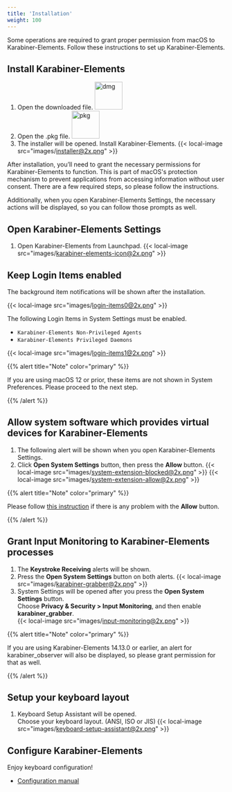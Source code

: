 ```yaml
---
title: 'Installation'
weight: 100
---
```


Some operations are required to grant proper permission from macOS to Karabiner-Elements.
Follow these instructions to set up Karabiner-Elements.

## Install Karabiner-Elements

1.  Open the downloaded file.
    <img src="images/dmg-icon@2x.png" alt="dmg" width="64" />
2.  Open the .pkg file.
    <img src="images/pkg-icon@2x.png" alt="pkg" width="64" />
3.  The installer will be opened. Install Karabiner-Elements.
    {{< local-image src="images/installer@2x.png" >}}

After installation, you’ll need to grant the necessary permissions for Karabiner-Elements to function.
This is part of macOS's protection mechanism to prevent applications from accessing information without user consent.
There are a few required steps, so please follow the instructions.

Additionally, when you open Karabiner-Elements Settings, the necessary actions will be displayed, so you can follow those prompts as well.

## Open Karabiner-Elements Settings

1.  Open Karabiner-Elements from Launchpad.
    {{< local-image src="images/karabiner-elements-icon@2x.png" >}}

## Keep Login Items enabled

The background item notifications will be shown after the installation.

{{< local-image src="images/login-items0@2x.png" >}}

The following Login Items in System Settings must be enabled.

-   `Karabiner-Elements Non-Privileged Agents`
-   `Karabiner-Elements Privileged Daemons`

{{< local-image src="images/login-items1@2x.png" >}}

{{% alert title="Note" color="primary" %}}

If you are using macOS 12 or prior, these items are not shown in System Preferences.
Please proceed to the next step.

{{% /alert %}}

## Allow system software which provides virtual devices for Karabiner-Elements

1.  The following alert will be shown when you open Karabiner-Elements Settings.
2.  Click **Open System Settings** button, then press the **Allow** button.
    {{< local-image src="images/system-extension-blocked@2x.png" >}}
    {{< local-image src="images/system-extension-allow@2x.png" >}}

{{% alert title="Note" color="primary" %}}

Please follow [this instruction](../../help/troubleshooting/kext-allow-button-does-not-work/) if there is any problem with the **Allow** button.

{{% /alert %}}

## Grant Input Monitoring to Karabiner-Elements processes

1.  The **Keystroke Receiving** alerts will be shown.
2.  Press the **Open System Settings** button on both alerts.
    {{< local-image src="images/karabiner-grabber@2x.png" >}}
3.  System Settings will be opened after you press the **Open System Settings** button.<br/>
    Choose **Privacy & Security > Input Monitoring**, and then enable **karabiner_grabber**.<br />
    {{< local-image src="images/input-monitoring@2x.png" >}}

{{% alert title="Note" color="primary" %}}

If you are using Karabiner-Elements 14.13.0 or earlier, an alert for karabiner_observer will also be displayed, so please grant permission for that as well.

{{% /alert %}}

## Setup your keyboard layout

1.  Keyboard Setup Assistant will be opened.<br/>
    Choose your keyboard layout. (ANSI, ISO or JIS)
    {{< local-image src="images/keyboard-setup-assistant@2x.png" >}}

## Configure Karabiner-Elements

Enjoy keyboard configuration!

-   [Configuration manual](../../manual/configuration/)
